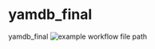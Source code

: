# yamdb_final
yamdb_final
![example workflow file path](https://github.com/dzanto/yamdb_final/.github/workflows/yamdb.yaml/badge.svg)